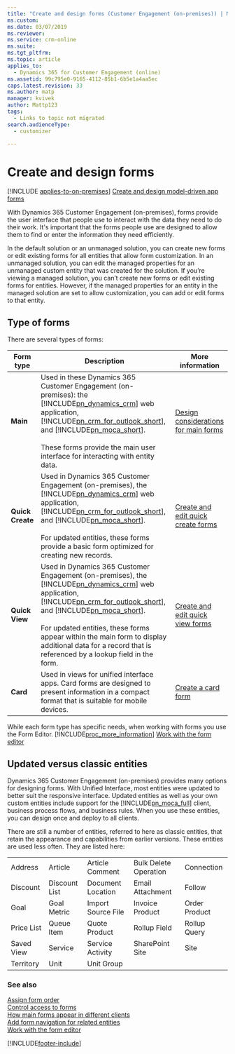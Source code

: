 ```yaml
---
title: "Create and design forms (Customer Engagement (on-premises)) | MicrosoftDocs"
ms.custom: 
ms.date: 03/07/2019
ms.reviewer: 
ms.service: crm-online
ms.suite: 
ms.tgt_pltfrm: 
ms.topic: article
applies_to: 
  - Dynamics 365 for Customer Engagement (online)
ms.assetid: 99c795e0-9165-4112-85b1-6b5e1a4aa5ec
caps.latest.revision: 33
ms.author: matp
manager: kvivek
author: Mattp123
tags: 
  - Links to topic not migrated
search.audienceType: 
  - customizer

---
```

# Create and design forms 

[!INCLUDE [applies-to-on-premises](../includes/applies-to-on-premises.md)] [Create and design model-driven app forms](/powerapps/maker/model-driven-apps/create-design-forms)

With Dynamics 365 Customer Engagement (on-premises), forms provide the user interface that people use to interact with the data they need to do their work. It's important that the forms people use are designed to allow them to find or enter the information they need efficiently. 

In the default solution or an unmanaged solution, you can create new forms or edit existing forms for all entities that allow form customization. 
In an unmanaged solution, you can edit the managed properties for an unmanaged custom entity that was created for the solution.
If you’re viewing a managed solution, you can’t create new forms or edit existing forms for entities. However, if the managed properties for an entity in the managed solution are set to allow customization, you can add or edit forms to that entity. 


<a name="BKMK_TypesOfForms"></a> 
## Type of forms
There are several types of forms:  

|    Form type     |                                                                                                                                                                                                                              Description                                                                                                                                                                                                                              |                                     More information                                     |
|------------------|-----------------------------------------------------------------------------------------------------------------------------------------------------------------------------------------------------------------------------------------------------------------------------------------------------------------------------------------------------------------------------------------------------------------------------------------------------------------------|------------------------------------------------------------------------------------------|
|     **Main**     |                                      Used in these Dynamics 365 Customer Engagement (on-premises): the [!INCLUDE[pn_dynamics_crm](../includes/pn-dynamics-crm.md)] web application, [!INCLUDE[pn_crm_for_outlook_short](../includes/pn-crm-for-outlook-short.md)], and [!INCLUDE[pn_moca_short](../includes/pn-moca-short.md)].<br /><br /> These forms provide the main user interface for interacting with entity data.                                      | [Design considerations for main forms](../customize/design-considerations-main-forms.md) |
| **Quick Create** |                               Used in Dynamics 365 Customer Engagement (on-premises), the [!INCLUDE[pn_dynamics_crm](../includes/pn-dynamics-crm.md)] web application, [!INCLUDE[pn_crm_for_outlook_short](../includes/pn-crm-for-outlook-short.md)], and [!INCLUDE[pn_moca_short](../includes/pn-moca-short.md)].<br /><br /> For updated entities, these forms provide a basic form optimized for creating new records.                                |    [Create and edit quick create forms](../customize/create-edit-quick-create-forms.md)    |
|  **Quick View**  | Used in Dynamics 365 Customer Engagement (on-premises), the [!INCLUDE[pn_dynamics_crm](../includes/pn-dynamics-crm.md)] web application, [!INCLUDE[pn_crm_for_outlook_short](../includes/pn-crm-for-outlook-short.md)], and [!INCLUDE[pn_moca_short](../includes/pn-moca-short.md)].<br /><br /> For updated entities, these forms appear within the main form to display additional data for a record that is referenced by a lookup field in the form. |     [Create and edit quick view forms](../customize/create-edit-quick-view-forms.md)     |
|**Card** | Used in views for unified interface apps. Card forms are designed to present information in a compact format that is suitable for mobile devices. | [Create a card form](/powerapps/maker/model-driven-apps/create-card-forms) |

While each form type has specific needs, when working with forms you use the Form Editor. [!INCLUDE[proc_more_information](../includes/proc-more-information.md)] [Work with the form editor](work-with-form-editor.md)

<a name="BKMK_FormDifferencesByEntity"></a>   
## Updated versus classic entities  
Dynamics 365 Customer Engagement (on-premises) provides many options for designing forms. With Unified Interface, most entities were updated to better suit the responsive interface. Updated entities as well as your own custom entities include support for the [!INCLUDE[pn_moca_full](../includes/pn-moca-full.md)] client, business process flows, and business rules. When you use these entities, you can design once and deploy to all clients.  

There are still a number of entities, referred to here as classic entities, that retain the appearance and capabilities from earlier versions. These entities are used less often. They are listed here:  

||||||  
|-|-|-|-|-|  
|Address|Article|Article Comment|Bulk Delete Operation|Connection|  
|Discount|Discount List|Document Location|Email Attachment|Follow|  
|Goal|Goal Metric|Import Source File|Invoice Product|Order Product|  
|Price List|Queue Item|Quote Product|Rollup Field|Rollup Query|  
|Saved View|Service|Service Activity|SharePoint Site|Site|  
|Territory|Unit|Unit Group|||  


### See also  

[Assign form order](assign-form-order.md) <br />
[Control access to forms](control-access-forms.md) <br />
[How main forms appear in different clients](main-form-presentations.md) <br />
[Add form navigation for related entities](add-edit-form-navigation-related-entities.md) <br />
[Work with the form editor](work-with-form-editor.md) <br />


[!INCLUDE[footer-include](../../../includes/footer-banner.md)]
